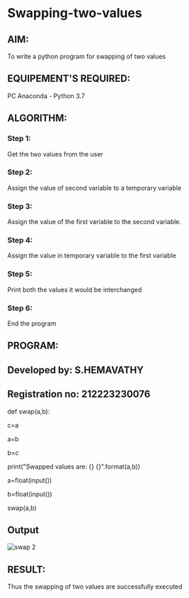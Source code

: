 # Swapping-two-values
## AIM:
To write a python program for swapping of two values
## EQUIPEMENT'S REQUIRED: 
PC
Anaconda - Python 3.7
## ALGORITHM: 
### Step 1:
Get the two values from the user
### Step 2: 
Assign the value of second variable to a temporary variable 
### Step 3: 
Assign the value of the first variable to the second variable.
### Step 4:  
Assign the value in temporary variable to the first variable
### Step 5: 
Print both the values it would be interchanged
### Step 6: 
End the program
## PROGRAM:
## Developed by: S.HEMAVATHY
## Registration no: 212223230076
def swap(a,b):

c=a

a=b

b=c

print("Swapped values are: {} {}".format(a,b))

a=float(input())

b=float(input())

swap(a,b)

## Output
![swap 2](https://github.com/Hemaatchu/Swapping-two-values/assets/147328300/bbe96ad8-0447-4727-ad18-868b8a2e9a4b)


## RESULT:
Thus the swapping of two values are successfully executed




